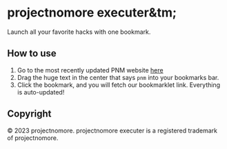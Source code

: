 # projectnomore executer&tm;
Launch all your favorite hacks with one bookmark.

## How to use
1. Go to the most recently updated PNM website [here](https://ujosd1.csb.app/bookmarklet.html)
2. Drag the huge text in the center that says `pnm` into your bookmarks bar.
3. Click the bookmark, and you will fetch our bookmarklet link. Everything is auto-updated!

## Copyright
&copy; 2023 projectnomore. projectnomore executer is a registered trademark of projectnomore.

